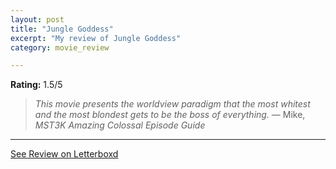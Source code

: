 ```yaml
---
layout: post
title: "Jungle Goddess"
excerpt: "My review of Jungle Goddess"
category: movie_review

---
```


**Rating:** 1.5/5

<blockquote><i>This movie presents the worldview paradigm that the most whitest and the most blondest gets to be the boss of everything.</i> — Mike, <i>MST3K Amazing Colossal Episode Guide</i></blockquote>

<hr>

[See Review on Letterboxd](https://boxd.it/8QNXI7)
